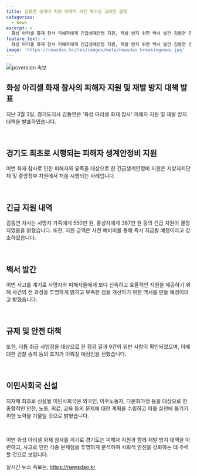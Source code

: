 ```yaml
---
title: 김동연 생계비 지원 이례적 사건 특수성 고려한 결정
categories:
  - News
excerpt: >
  화성 아리셀 화재 참사 피해자에게 긴급생계안정 지원, 재발 방지 위한 백서 발간 김동연 경기도지사가 화성 아리셀 화재 참사 피해자와 유족에게 긴급생계안정비를 지원한다. 피해자 대부분이 일용직 또는 이주노동자로 생계에 어려움을 겪고 있어 중앙정부와 지방자치단체가 첫 사례로 지원한다. 또한 철저한 진상규명과 재발 방지 대책을 위해 백서를 발간할 예정이며, 경기도는 리튬 취급 사업장의 중간 점검 결과와 관련하여 검찰 송치 등 조치를 취할 예정이다. 또한 이민사회국을 신설하여 외국인, 이주노동자, 다문화가정을 포함한 안전, 노동, 의료, 교육 등에 대한 종합적인 계획을 세울 예정이다.
feature_text: >
  화성 아리셀 화재 참사 피해자에게 긴급생계안정 지원, 재발 방지 위한 백서 발간 김동연 경기도지사가 화성 아리셀 화재 참사 피해자와 유족에게 긴급생계안정비를 지원한다. 피해자 대부분이 일용직 또는 이주노동자로 생계에 어려움을 겪고 있어 중앙정부와 지방자치단체가 첫 사례로 지원한다. 또한 철저한 진상규명과 재발 방지 대책을 위해 백서를 발간할 예정이며, 경기도는 리튬 취급 사업장의 중간 점검 결과와 관련하여 검찰 송치 등 조치를 취할 예정이다. 또한 이민사회국을 신설하여 외국인, 이주노동자, 다문화가정을 포함한 안전, 노동, 의료, 교육 등에 대한 종합적인 계획을 세울 예정이다.
image: 'https://newsdao.kr/res/images/meta/newsdao_breakingnews.jpg'
---
```


<p><img src="https://newsdao.kr/res/images/meta/newsdao_breakingnews.jpg" alt="pcversion 속보" /></p>

<h2>화성 아리셀 화재 참사의 피해자 지원 및 재발 방지 대책 발표</h2>

<p>지난 3월 3일, 경기도지사 김동연은 '화성 아리셀 화재 참사' 피해자 지원 및 재발 방지 대책을 발표하였습니다.</p>

<p data-ke-size="size16">&nbsp;</p>

<h2>경기도 최초로 시행되는 피해자 생계안정비 지원</h2>

<p>이번 화재 참사로 인한 피해자와 유족을 대상으로 한 긴급생계안정비 지원은 지방자치단체 및 중앙정부 차원에서 처음 시행되는 사례입니다.</p>

<p data-ke-size="size16">&nbsp;</p>

<h2>긴급 지원 내역</h2>

<p>김동연 지사는 사망자 가족에게 550만 원, 중상자에게 367만 원 등의 긴급 지원이 결정되었음을 밝혔습니다. 또한, 지원 금액은 사전 예비비를 통해 즉시 지급될 예정이라고 강조하였습니다.</p>

<p data-ke-size="size16">&nbsp;</p>

<h2>백서 발간</h2>

<p>이번 사고를 계기로 사망자와 피해자들에게 보다 신속하고 효율적인 지원을 제공하기 위해 사건의 전 과정을 투명하게 밝히고 부족한 점을 개선하기 위한 백서를 만들 예정이라고 밝혔습니다.</p>

<p data-ke-size="size16">&nbsp;</p>

<h2>규제 및 안전 대책</h2>

<p>또한, 리튬 취급 사업장을 대상으로 한 점검 결과 9건의 위반 사항이 확인되었으며, 이에 대한 검찰 송치 등의 조치가 이뤄질 예정임을 전했습니다.</p>

<p data-ke-size="size16">&nbsp;</p>

<h2>이민사회국 신설</h2>

<p>지자체 최초로 신설될 이민사회국은 외국인, 이주노동자, 다문화가정 등을 대상으로 한 종합적인 안전, 노동, 의료, 교육 등의 문제에 대한 계획을 수립하고 이를 실천에 옮기기 위한 노력을 기울일 것으로 밝혔습니다.</p>

<p data-ke-size="size16">&nbsp;</p>

<p>이번 화성 아리셀 화재 참사를 계기로 경기도는 피해자 지원과 함께 재발 방지 대책을 마련하고, 사고로 인한 각종 문제점을 투명하게 분석하여 사회적 안전을 강화하는 데 주력할 것으로 보입니다.</p>

실시간 뉴스 속보는, <a href="https://newsdao.kr" rel="dofollow">https://newsdao.kr</a>


